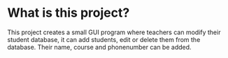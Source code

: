 # What is this project?
This project creates a small GUI program where teachers can modify their student database, it can add students, edit or delete them from the database. Their name, course and phonenumber can be added.